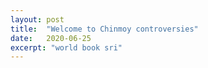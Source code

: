 ```yaml
---
layout: post
title:  "Welcome to Chinmoy controversies"
date:   2020-06-25
excerpt: "world book sri"
---
```

